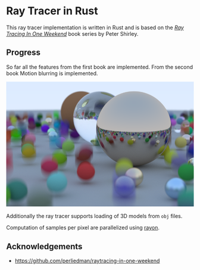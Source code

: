 # Ray Tracer in Rust

This ray tracer implementation is written in Rust and is based on the [_Ray Tracing In One Weekend_](https://raytracing.github.io/) book series by Peter Shirley.

## Progress

So far all the features from the first book are implemented. From the second book Motion blurring is implemented.

![One Weekend scene](out/one-weekend.png "Example image of the One Weekend scene")

Additionally the ray tracer supports loading of 3D models from `obj` files.

Computation of samples per pixel are parallelized using [rayon](https://crates.io/crates/rayon).

## Acknowledgements

- https://github.com/perliedman/raytracing-in-one-weekend